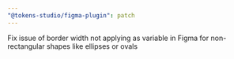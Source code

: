 ```yaml
---
"@tokens-studio/figma-plugin": patch
---
```


Fix issue of border width not applying as variable in Figma for non-rectangular shapes like ellipses or ovals
